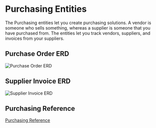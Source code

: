 # Purchasing Entities 

The Purchasing entities let you create purchasing solutions. A vendor is someone who sells something, whereas a supplier is someone that you have purchased from. The entities let you track vendors, suppliers, and invoices from your suppliers.

## Purchase Order ERD

![Purchase Order ERD](/topics/media/purchase-order.png "Purchase Order ERD")

## Supplier Invoice ERD

![Supplier Invoice ERD](/topics/media/supplier-invoice.png "Supplier Invoice ERD")

## Purchasing Reference

[Purchasing Reference](/topics/entity-tables/purchasing.md "Purchasing Reference")
